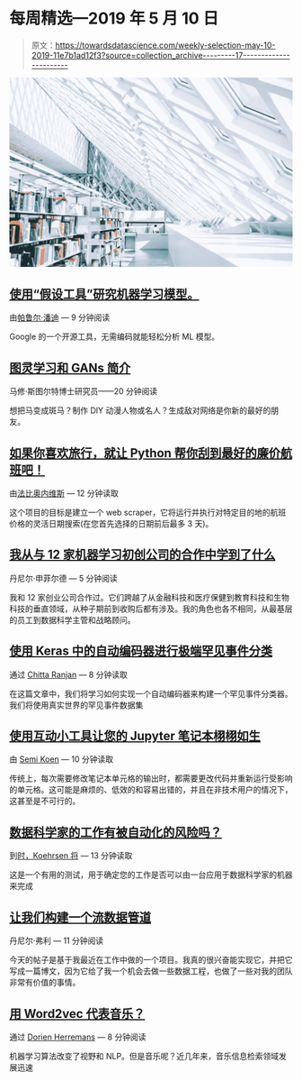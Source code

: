 # 每周精选—2019 年 5 月 10 日

> 原文：<https://towardsdatascience.com/weekly-selection-may-10-2019-11e7b1ad12f3?source=collection_archive---------17----------------------->

![](img/d3bc52ecc39a91d7dffea405b7fe89ee.png)

## [使用“假设工具”研究机器学习模型。](/using-what-if-tool-to-investigate-machine-learning-models-913c7d4118f)

由[帕鲁尔·潘迪](https://medium.com/u/7053de462a28?source=post_page-----11e7b1ad12f3--------------------------------) — 9 分钟阅读

Google 的一个开源工具，无需编码就能轻松分析 ML 模型。

## [图灵学习和 GANs 简介](/comprehensive-introduction-to-turing-learning-and-gans-part-1-81f6d02e644d)

马修·斯图尔特博士研究员——20 分钟阅读

想把马变成斑马？制作 DIY 动漫人物或名人？生成敌对网络是你新的最好的朋友。

## [如果你喜欢旅行，就让 Python 帮你刮到最好的廉价航班吧！](/if-you-like-to-travel-let-python-help-you-scrape-the-best-fares-5a1f26213086)

由[法比奥内维斯](https://medium.com/u/216b84c5c70f?source=post_page-----11e7b1ad12f3--------------------------------) — 12 分钟读取

这个项目的目标是建立一个 web scraper，它将运行并执行对特定目的地的航班价格的灵活日期搜索(在您首先选择的日期前后最多 3 天)。

## [我从与 12 家机器学习初创公司的合作中学到了什么](/what-ive-learned-working-with-12-machine-learning-startups-a9a3026d2419)

丹尼尔·申菲尔德 — 5 分钟阅读

我和 12 家创业公司合作过。它们跨越了从金融科技和医疗保健到教育科技和生物科技的垂直领域，从种子期前到收购后都有涉及。我的角色也各不相同，从最基层的员工到数据科学主管和战略顾问。

## [使用 Keras 中的自动编码器进行极端罕见事件分类](/extreme-rare-event-classification-using-autoencoders-in-keras-a565b386f098)

通过 [Chitta Ranjan](https://medium.com/u/1c9fae27a83?source=post_page-----11e7b1ad12f3--------------------------------) — 8 分钟读取

在这篇文章中，我们将学习如何实现一个自动编码器来构建一个罕见事件分类器。我们将使用真实世界的罕见事件数据集

## [使用互动小工具让您的 Jupyter 笔记本栩栩如生](/bring-your-jupyter-notebook-to-life-with-interactive-widgets-bc12e03f0916)

由 [Semi Koen](https://medium.com/u/aabf98f9b9a?source=post_page-----11e7b1ad12f3--------------------------------) — 10 分钟读取

传统上，每次需要修改笔记本单元格的输出时，都需要更改代码并重新运行受影响的单元格。这可能是麻烦的、低效的和容易出错的，并且在非技术用户的情况下，这甚至是不可行的。

## [数据科学家的工作有被自动化的风险吗？](/is-the-job-of-data-scientist-at-risk-of-being-automated-60583e96670f)

到[时，Koehrsen 将](https://medium.com/u/e2f299e30cb9?source=post_page-----11e7b1ad12f3--------------------------------) — 13 分钟读取

这是一个有用的测试，用于确定您的工作是否可以由一台应用于数据科学家的机器来完成

## [让我们构建一个流数据管道](/lets-build-a-streaming-data-pipeline-e873d671fc57)

丹尼尔·弗利 — 11 分钟阅读

今天的帖子是基于我最近在工作中做的一个项目。我真的很兴奋能实现它，并把它写成一篇博文，因为它给了我一个机会去做一些数据工程，也做了一些对我的团队非常有价值的事情。

## [用 Word2vec 代表音乐？](/representing-music-with-word2vec-c3c503176d52)

通过 [Dorien Herremans](https://medium.com/u/c3698334d99?source=post_page-----11e7b1ad12f3--------------------------------) — 8 分钟阅读

机器学习算法改变了视野和 NLP。但是音乐呢？近几年来，音乐信息检索领域发展迅速